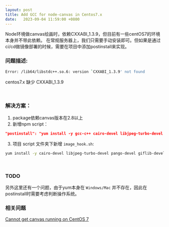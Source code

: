 ```yaml
---
layout: post
title: Add GCC for node-canvas in Centos7.x
date:   2023-09-04 11:59:00 +0800
---
```



Node环境做canvas绘画时，依赖CXXABI_1.3.9，但目前有一些centOS7的环境本身并不带此依赖。
在常规服务器上，我们只需要手动安装即可。但如果是通过ci/cd做镜像部署的时候，需要在项目中添加postinstall来实现。

### 问题描述:
```bash
Error: /lib64/libstdc++.so.6: version `CXXABI_1.3.9' not found
```
centos7.x 缺少  CXXABI_1.3.9

<br />

### 解决方案：
1. package依赖canvas版本在2.8以上
2. 新增npm script：
```json
"postinstall": "yum install -y gcc-c++ cairo-devel libjpeg-turbo-devel pango-devel giflib-devel librsvg2-devel build && npm rebuild canvas --build-from-source"
```
3. 项目 script 文件夹下新增 ```image_hook.sh```:
```bash
yum install -y cairo-devel libjpeg-turbo-devel pango-devel giflib-devel librsvg2-devel
```

<br >

### TODO
另外这里还有一个问题，由于yum本身在 ```Windows/Mac``` 并不存在，因此在postinstall时需要考虑判断操作系统。


### 相关问题
[Cannot get canvas running on CentOS 7](https://github.com/Automattic/node-canvas/issues/1796)